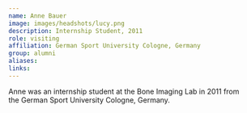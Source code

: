 ```yaml
---
name: Anne Bauer
image: images/headshots/lucy.png
description: Internship Student, 2011
role: visiting
affiliation: German Sport University Cologne, Germany
group: alumni
aliases: 
links:
---
```


Anne was an internship student at the Bone Imaging Lab in 2011 from the German Sport University Cologne, Germany.